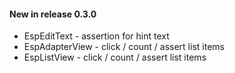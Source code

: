 #### New in release 0.3.0

* EspEditText - assertion for hint text
* EspAdapterView - click / count / assert list items
* EspListView - click / count / assert list items